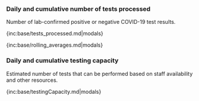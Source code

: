 ### Daily and cumulative number of tests processed 

Number of lab-confirmed positive or negative COVID-19 test results.

{inc:base/tests_processed.md|modals}

{inc:base/rolling_averages.md|modals}


### Daily and cumulative testing capacity 

Estimated number of tests that can be performed based on staff availability and other resources.

{inc:base/testingCapacity.md|modals}